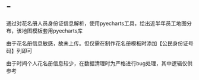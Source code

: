 # -
通过对花名册人员身份证信息解析，使用pyecharts工具，绘出近半年员工地图分布，该地图模板套用pyecharts库

由于花名册信息敏感，故未上传。但仅需在制作花名册模板时添加【公民身份证号码】列即可

由于时间个人花名册信息较少，在数据清理时为严格进行bug处理，其中逻辑仅供参考
